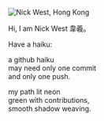 ![Nick West, Hong Kong](https://i.imgur.com/gippVfX.png)

Hi, I am Nick West 韋羲。

Have a haiku:

a github haiku <br/>
may need only one commit<br/>
and only one push.

my path lit neon<br/>
green with contributions,<br/>
smooth shadow weaving.

<!--
**njwest/njwest** is a ✨ _special_ ✨ repository because its `README.md` (this file) appears on your GitHub profile.

Here are some ideas to get you started:

- 🔭 I’m currently working on ...
- 🌱 I’m currently learning ...
- 👯 I’m looking to collaborate on ...
- 🤔 I’m looking for help with ...
- 💬 Ask me about ...
- 📫 How to reach me: ...
- 😄 Pronouns: ...
- ⚡ Fun fact: ...
-->
